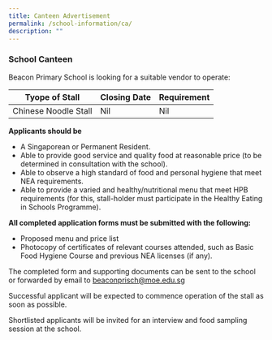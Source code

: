 ```yaml
---
title: Canteen Advertisement
permalink: /school-information/ca/
description: ""
---
```

### School Canteen

Beacon Primary School is looking for a suitable vendor to operate:

| Tyope of Stall | Closing Date | Requirement |
| -------- | -------- | -------- |
| Chinese Noodle Stall     | Nil     | Nil     |


**Applicants should be**

* A Singaporean or Permanent Resident.
* Able to provide good service and quality food at reasonable price (to be determined in consultation with the school).
* Able to observe a high standard of food and personal hygiene that meet NEA requirements.
* Able to provide a varied and healthy/nutritional menu that meet HPB requirements (for this, stall-holder must participate in the Healthy Eating in Schools Programme).

**All completed application forms must be submitted with the following:**

* Proposed menu and price list
* Photocopy of certificates of relevant courses attended, such as Basic Food Hygiene Course and previous NEA licenses (if any).

The completed form and supporting documents can be sent to the school or forwarded by email to beaconprisch@moe.edu.sg

Successful applicant will be expected to commence operation of the stall as soon as possible.

Shortlisted applicants will be invited for an interview and food sampling session at the school.